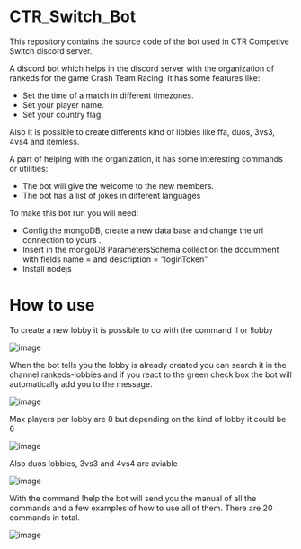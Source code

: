 # CTR_Switch_Bot

This repository contains the source code of the bot used in CTR Competive Switch discord server.

A discord bot which helps in the discord server with the organization of rankeds for the game Crash Team Racing. It has some features like:
  - Set the time of a match in different timezones.
  - Set your player name.
  - Set your country flag.

Also it is possible to create differents kind of libbies like ffa, duos, 3vs3, 4vs4 and itemless.

A part of helping with the organization, it has some interesting commands or utilities:
  - The bot will give the welcome to the new members.
  - The bot has a list of jokes in different languages

To make this bot run you will need:
  - Config the mongoDB, create a new data base and change the url connection to yours .
  - Insert in the mongoDB ParametersSchema collection the documment with fields name = <your login token bot> and description = "loginToken"
  - Install nodejs

  
  
# How to use
  

To create a new lobby it is possible to do with the command !l or !lobby
  
  ![image](https://user-images.githubusercontent.com/51484718/120018323-4b809280-bfe7-11eb-88ab-b88dc43c57ab.png)


  
  
When the bot tells you the lobby is already created you can search it in the channel rankeds-lobbies and if you react to the green check box the bot will automatically add you to the message.
  
  ![image](https://user-images.githubusercontent.com/51484718/120018536-9a2e2c80-bfe7-11eb-8a40-6e808119e792.png)
  
  
  
  
Max players per lobby are 8 but depending on the kind of lobby it could be 6
  
  ![image](https://user-images.githubusercontent.com/51484718/120018917-132d8400-bfe8-11eb-8b3a-f7b98e879539.png)

  
  
  
Also duos lobbies, 3vs3 and 4vs4 are aviable
  
  ![image](https://user-images.githubusercontent.com/51484718/120018991-2dfff880-bfe8-11eb-9958-621dd580ad08.png)


  
  
With the command !help the bot will send you the manual of all the commands and a few examples of how to use all of them. There are 20 commands in total. 
  
  ![image](https://user-images.githubusercontent.com/51484718/120019227-78817500-bfe8-11eb-9a86-928668eb34b5.png)
